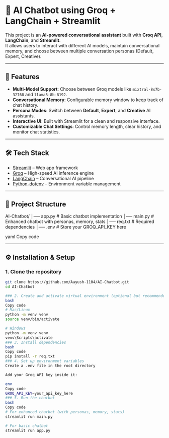 # 🤖 AI Chatbot using Groq + LangChain + Streamlit

This project is an **AI-powered conversational assistant** built with **Groq API**, **LangChain**, and **Streamlit**.  
It allows users to interact with different AI models, maintain conversational memory, and choose between multiple conversation personas (Default, Expert, Creative).  

---

## 🚀 Features
- **Multi-Model Support**: Choose between Groq models like `mixtral-8x7b-32768` and `llama3-8b-8192`.
- **Conversational Memory**: Configurable memory window to keep track of chat history.
- **Persona Modes**: Switch between **Default**, **Expert**, and **Creative** AI assistants.
- **Interactive UI**: Built with Streamlit for a clean and responsive interface.
- **Customizable Chat Settings**: Control memory length, clear history, and monitor chat statistics.

---

## 🛠️ Tech Stack
- [Streamlit](https://streamlit.io/) – Web app framework
- [Groq](https://groq.com/) – High-speed AI inference engine
- [LangChain](https://www.langchain.com/) – Conversational AI pipeline
- [Python-dotenv](https://pypi.org/project/python-dotenv/) – Environment variable management

---

## 📂 Project Structure
AI-Chatbot/
│── app.py # Basic chatbot implementation
│── main.py # Enhanced chatbot with personas, memory, stats
│── req.txt # Required dependencies
│── .env # Store your GROQ_API_KEY here

yaml
Copy code

---
## ⚙️ Installation & Setup

### 1. Clone the repository
```bash
git clone https://github.com/Aayush-1104/AI-Chatbot.git
cd AI-Chatbot

### 2. Create and activate virtual environment (optional but recommended)
bash
Copy code
# Mac/Linux
python -m venv venv
source venv/bin/activate

# Windows
python -m venv venv
venv\Scripts\activate
### 3. Install dependencies
bash
Copy code
pip install -r req.txt
### 4. Set up environment variables
Create a .env file in the root directory

Add your Groq API key inside it:

env
Copy code
GROQ_API_KEY=your_api_key_here
### 5. Run the chatbot
bash
Copy code
# For enhanced chatbot (with personas, memory, stats)
streamlit run main.py

# For basic chatbot
streamlit run app.py



